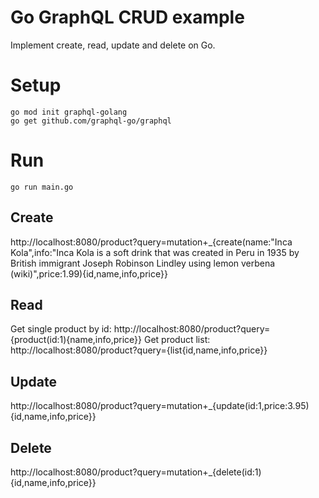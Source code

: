 # Go GraphQL CRUD example
Implement create, read, update and delete on Go.

# Setup
```
go mod init graphql-golang
go get github.com/graphql-go/graphql
```

# Run
```
go run main.go
```

## Create
http://localhost:8080/product?query=mutation+_{create(name:"Inca Kola",info:"Inca Kola is a soft drink that was created in Peru in 1935 by British immigrant Joseph Robinson Lindley using lemon verbena (wiki)",price:1.99){id,name,info,price}}

## Read
Get single product by id: http://localhost:8080/product?query={product(id:1){name,info,price}}
Get product list: http://localhost:8080/product?query={list{id,name,info,price}}

## Update
http://localhost:8080/product?query=mutation+_{update(id:1,price:3.95){id,name,info,price}}

## Delete
http://localhost:8080/product?query=mutation+_{delete(id:1){id,name,info,price}}